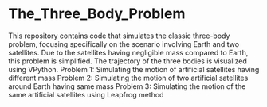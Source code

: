 # The_Three_Body_Problem
This repository contains code that simulates the classic three-body problem, focusing specifically on the scenario involving Earth and two satellites. Due to the satellites having negligible mass compared to Earth, this problem is simplified. The trajectory of the three bodies is visualized using VPython.
Problem 1: Simulating the motion of artificial satellites having different mass
Problem 2: Simulating the motion of two artificial satellites around Earth having same mass
Problem 3: Simulating the motion of the same artificial satellites using Leapfrog method
